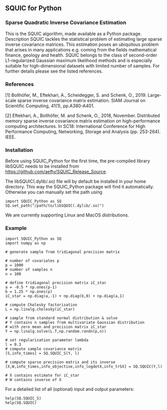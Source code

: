## SQUIC for Python
### Sparse Quadratic Inverse Covariance Estimation
This is the SQUIC algorithm, made available as a Python package.
Description
SQUIC tackles the statistical problem of estimating large sparse 
inverse covariance matrices. This estimation poses an ubiquitous 
problem that arises in many applications e.g. coming from the 
fields mathematical finance, geology and health. 
SQUIC belongs to the class of second-order L1-regularized 
Gaussian maximum likelihood methods and is especially suitable 
for high-dimensional datasets with limited number of samples. 
For further details please see the listed references.

### References

[1] Bollhöfer, M., Eftekhari, A., Scheidegger, S. and Schenk, O., 2019. Large-scale sparse inverse covariance matrix estimation. SIAM Journal on Scientific Computing, 41(1), pp.A380-A401.

[2] Eftekhari, A., Bollhöfer, M. and Schenk, O., 2018, November. Distributed memory sparse inverse covariance matrix estimation on high-performance computing architectures. In SC18: International Conference for High Performance Computing, Networking, Storage and Analysis (pp. 253-264). IEEE.

### Installation

Before using SQUIC_Python for the first time, the pre-compiled library 
libSQUIC needs to be installed from https://github.com/aefty/SQUIC_Release_Source.

The libSQUIC(.dylib/.so) file will by default be installed in your home directory. 
This way the SQUIC_Python package will find it automatically. Otherwise you can manually 
set the path using

```angular2
import SQUIC_Python as SQ
SQ.set_path("/path/to/libSQUIC(.dylib/.so)")
```

We are currently supporting Linux and MacOS distributions.

### Example

```angular2
import SQUIC_Python as SQ
import numpy as np

# generate sample from tridiagonal precision matrix

# number of covariates p
p = 1000
# number of samples n
n = 100

# define tridiagonal precision matrix iC_star
a = -0.5 * np.ones(p-1)
b = 1.25 * np.ones(p)
iC_star = np.diag(a,-1) + np.diag(b,0) + np.diag(a,1)

# compute Cholesky factorisation
L = np.linalg.cholesky(iC_star)

# sample from standard normal distribution & solve
# Y contains n samples from multivariate Gaussian distribution
# with zero mean and precision matrix iC_star
Y = np.linalg.solve(L.T,np.random.randn(p,n))

# set regularisation parameter lambda
l = 0.3
# compute sample covariance matrix
[S,info_times] = SQ.SQUIC_S(Y, l)

# compute sparse precision matrix and its inverse
[X,W,info_times,info_objective,info_logdetX,info_trSX] = SQ.SQUIC(Y,l)

# X contains estimate for iC_star
# W contains inverse of X
```

For a detailed list of all (optional) input and output parameters: 

```angular2
help(SQ.SQUIC_S)
help(SQ.SQUIC)
```
